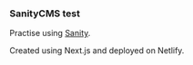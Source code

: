 ### SanityCMS test 

Practise using [Sanity](https://www.sanity.io/). 

Created using Next.js and deployed on Netlify.
